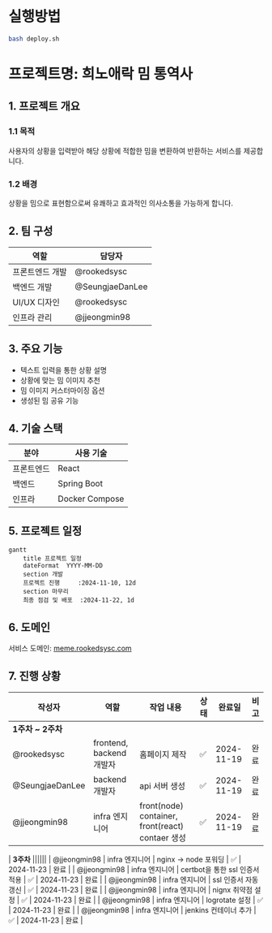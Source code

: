 # 실행방법

```bash
bash deploy.sh
```

# 프로젝트명: 희노애락 밈 통역사

## 1. 프로젝트 개요

### 1.1 목적
사용자의 상황을 입력받아 해당 상황에 적합한 밈을 변환하여 반환하는 서비스를 제공합니다.

### 1.2 배경
상황을 밈으로 표현함으로써 유쾌하고 효과적인 의사소통을 가능하게 합니다.

## 2. 팀 구성
| 역할 | 담당자 |
|------|--------|
| 프론트엔드 개발 | @rookedsysc |
| 백엔드 개발 | @SeungjaeDanLee |
| UI/UX 디자인 | @rookedsysc |
| 인프라 관리 | @jjeongmin98 |
  
## 3. 주요 기능

- 텍스트 입력을 통한 상황 설명
- 상황에 맞는 밈 이미지 추천
- 밈 이미지 커스터마이징 옵션
- 생성된 밈 공유 기능

## 4. 기술 스택

| 분야 | 사용 기술 |
|------|-----------|
| 프론트엔드 | React |
| 백엔드 | Spring Boot |
| 인프라 | Docker Compose |



## 5. 프로젝트 일정

```mermaid
gantt
    title 프로젝트 일정
    dateFormat  YYYY-MM-DD
    section 개발
    프로젝트 진행     :2024-11-10, 12d
    section 마무리
    최종 점검 및 배포  :2024-11-22, 1d
```

## 6. 도메인
서비스 도메인: [meme.rookedsysc.com](http://meme.rookedsysc.com)

## 7. 진행 상황
| 작성자 | 역할 | 작업 내용 | 상태 | 완료일 | 비고 |
|-------|------|----------|------|-------|------|
| **1주차 ~ 2주차** ||||||
| @rookedsysc | frontend, backend개발자 | 홈페이지 제작 | ✅ | 2024-11-19 | 완료 |
| @SeungjaeDanLee | backend 개발자 | api 서버 생성 | ✅ | 2024-11-19 | 완료 |
| @jjeongmin98 | infra 엔지니어 | front(node) container, front(react) contaer 생성 | ✅ | 2024-11-19 | 완료 |

| **3주차** ||||||
| @jjeongmin98 | infra 엔지니어 | nginx -> node 포워딩 | ✅ | 2024-11-23 | 완료 |
| @jjeongmin98 | infra 엔지니어 | certbot을 통한 ssl 인증서 적용 | ✅ | 2024-11-23 | 완료 |
| @jjeongmin98 | infra 엔지니어 | ssl 인증서 자동 갱신 | ✅ | 2024-11-23 | 완료 |
| @jjeongmin98 | infra 엔지니어 | nignx 취약점 설정 | ✅ | 2024-11-23 | 완료 |
| @jjeongmin98 | infra 엔지니어 | logrotate 설정 | ✅ | 2024-11-23 | 완료 |
| @jjeongmin98 | infra 엔지니어 | jenkins 컨테이너 추가 | ✅ | 2024-11-23 | 완료 |

